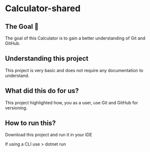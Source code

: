 # Calculator-shared
## The Goal 🥳
The goal of this Calculator is to gain a better understanding of Git and GitHub.
## Understanding this project
This project is very basic and does not require any documentation to understand.
## What did this do for us?
This project highlighted how, you as a user, use Git and GitHub for versioning.
## How to run this?
Download this project and run it in your IDE

If using a CLI use > dotnet run
